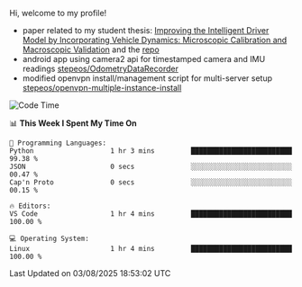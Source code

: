 Hi, welcome to my profile!

* paper related to my student thesis: [Improving the Intelligent Driver Model by Incorporating Vehicle Dynamics: Microscopic Calibration and Macroscopic Validation](https://doi.org/10.48550/arXiv.2408.03722) and the [repo](https://github.com/stepeos/pycarmodel_calibration)
* android app using camera2 api for timestamped camera and IMU readings [stepeos/OdometryDataRecorder](https://github.com/stepeos/OdometryDataRecorder)
* modified openvpn install/management script for multi-server setup [stepeos/openvpn-multiple-instance-install](https://github.com/stepeos/openvpn-multiple-instance-install)

<!--START_SECTION:waka-->
![Code Time](http://img.shields.io/badge/Code%20Time-2%2C142%20hrs%2026%20mins-blue)

📊 **This Week I Spent My Time On** 

```text
💬 Programming Languages: 
Python                   1 hr 3 mins         █████████████████████████   99.38 % 
JSON                     0 secs              ░░░░░░░░░░░░░░░░░░░░░░░░░   00.47 % 
Cap'n Proto              0 secs              ░░░░░░░░░░░░░░░░░░░░░░░░░   00.15 % 

🔥 Editors: 
VS Code                  1 hr 4 mins         █████████████████████████   100.00 % 

💻 Operating System: 
Linux                    1 hr 4 mins         █████████████████████████   100.00 % 
```


 Last Updated on 03/08/2025 18:53:02 UTC
<!--END_SECTION:waka-->
